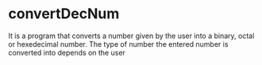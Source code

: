 # convertDecNum
It is a program that converts a number given by the user into a binary, octal or hexedecimal number. The type of number the entered number is converted into depends on the user
